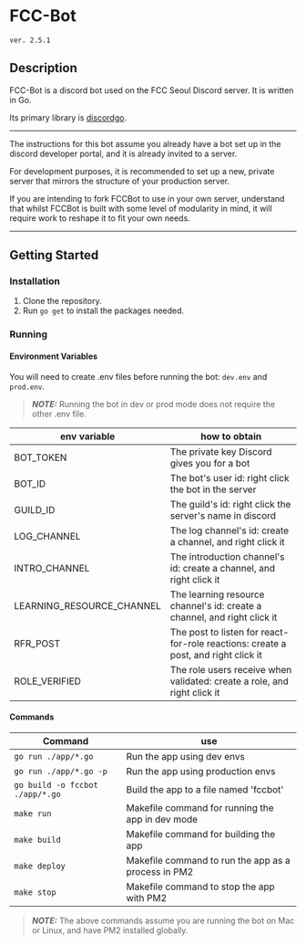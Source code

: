# **FCC-Bot**

`ver. 2.5.1`

## **Description**

FCC-Bot is a discord bot used on the FCC Seoul Discord server.
It is written in Go.

Its primary library is [discordgo](https://github.com/bwmarrin/discordgo).

---

The instructions for this bot assume you already have a bot set up in the discord developer portal, and it is already invited to a server.

For development purposes, it is recommended to set up a new, private server that mirrors the structure of your production server.

If you are intending to fork FCCBot to use in your own server, understand that whilst FCCBot is built with some level of modularity in mind, it will require work to reshape it to fit your own needs.

---

## **Getting Started**


### **Installation**

1. Clone the repository.
2. Run `go get` to install the packages needed.


### **Running**

#### **Environment Variables**

You will need to create .env files before running the bot: `dev.env` and `prod.env`.
>**_NOTE:_** Running the bot in dev or prod mode does not require the other .env file.

| **env variable**            | **how to obtain**                                                                   |
|---------------------------|------------------------------------------------------------------------------------|
| BOT_TOKEN                 | The private key Discord gives you for a bot                                        |
| BOT_ID                    | The bot's user id: right click the bot in the server                               |
| GUILD_ID                  | The guild's id: right click the server's name in discord                           |
| LOG_CHANNEL               | The log channel's id: create a channel, and right click it                         |
| INTRO_CHANNEL             | The introduction channel's id: create a channel, and right click it                |
| LEARNING_RESOURCE_CHANNEL | The learning resource channel's id: create a channel, and right click it           |
| RFR_POST                  | The post to listen for react-for-role reactions: create a post, and right click it |
| ROLE_VERIFIED             | The role users receive when validated: create a role, and right click it           |

#### **Commands**

| **Command**                   | use                                                 |
|-------------------------------|-----------------------------------------------------|
|`go run ./app/*.go`             | Run the app using dev envs                          |
| `go run ./app/*.go -p`          | Run the app using production envs                   |
| `go build -o fccbot ./app/*.go` | Build the app to a file named 'fccbot'              |
| `make run`                      | Makefile command for running the app in dev mode    |
| `make build`                    | Makefile command for building the app               |
| `make deploy`                 | Makefile command to run the app as a process in PM2 |
| `make stop`                    | Makefile command to stop the app with PM2           |

>**_NOTE:_** The above commands assume you are running the bot on Mac or Linux, and have PM2 installed globally.
